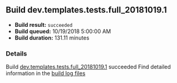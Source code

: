 ## Build dev.templates.tests.full_20181019.1
- **Build result:** `succeeded`
- **Build queued:** 10/19/2018 5:00:00 AM
- **Build duration:** 131.11 minutes
### Details
Build [dev.templates.tests.full_20181019.1](https://winappstudio.visualstudio.com/web/build.aspx?pcguid=a4ef43be-68ce-4195-a619-079b4d9834c2&builduri=vstfs%3a%2f%2f%2fBuild%2fBuild%2f26445) succeeded
Find detailed information in the [build log files](https://uwpctdiags.blob.core.windows.net/buildlogs/dev.templates.tests.full_20181019.1_logs.zip)
